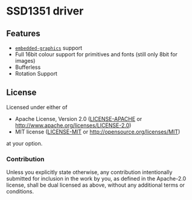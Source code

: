 # SSD1351 driver

## Features
- [`embedded-graphics`](https://github.com/jamwaffles/embedded-graphics) support
- Full 16bit colour support for primitives and fonts (still only 8bit for images)
- Bufferless
- Rotation Support

## License

Licensed under either of

- Apache License, Version 2.0 ([LICENSE-APACHE](LICENSE-APACHE) or
  http://www.apache.org/licenses/LICENSE-2.0)
- MIT license ([LICENSE-MIT](LICENSE-MIT) or http://opensource.org/licenses/MIT)

at your option.

### Contribution

Unless you explicitly state otherwise, any contribution intentionally submitted
for inclusion in the work by you, as defined in the Apache-2.0 license, shall be
dual licensed as above, without any additional terms or conditions.
